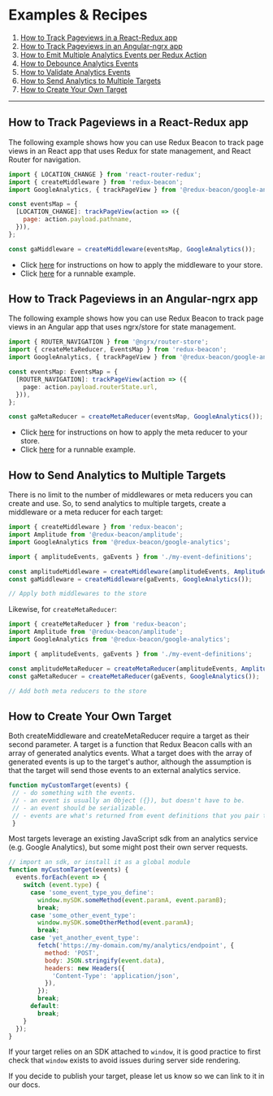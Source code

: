 # Examples & Recipes

1. [How to Track Pageviews in a React-Redux app](#how-to-track-pageviews-in-a-react-redux-app)
2. [How to Track Pageviews in an Angular-ngrx app](#how-to-track-pageviews-in-an-angular-ngrx-app)
4. [How to Emit Multiple Analytics Events per Redux Action](./utils/combine-events.md)
5. [How to Debounce Analytics Events](./utils/debounce-event.md)
6. [How to Validate Analytics Events](./utils/ensure.md)
7. [How to Send Analytics to Multiple Targets](#how-to-send-analytics-to-multiple-targets)
8. [How to Create Your Own Target](#how-to-create-your-own-target)

----




## How to Track Pageviews in a React-Redux app

The following example shows how you can use Redux Beacon to track page views in
an React app that uses Redux for state management, and React Router for
navigation.

```js
import { LOCATION_CHANGE } from 'react-router-redux';
import { createMiddleware } from 'redux-beacon';
import GoogleAnalytics, { trackPageView } from '@redux-beacon/google-analytics';

const eventsMap = {
  [LOCATION_CHANGE]: trackPageView(action => ({
    page: action.payload.pathname,
  })),
};

const gaMiddleware = createMiddleware(eventsMap, GoogleAnalytics());
```
 - Click [here](https://redux.js.org/api/applymiddleware/) for instructions on how to apply the middleware to your store.
 - Click [here](https://codesandbox.io/s/4xkkp8n419) for a runnable example.




## How to Track Pageviews in an Angular-ngrx app

The following example shows how you can use Redux Beacon to track page views in
an Angular app that uses ngrx/store for state management.

```typescript
import { ROUTER_NAVIGATION } from '@ngrx/router-store';
import { createMetaReducer, EventsMap } from 'redux-beacon';
import GoogleAnalytics, { trackPageView } from '@redux-beacon/google-analytics';

const eventsMap: EventsMap = {
  [ROUTER_NAVIGATION]: trackPageView(action => ({
    page: action.payload.routerState.url,
  })),
};

const gaMetaReducer = createMetaReducer(eventsMap, GoogleAnalytics());
```
 - Click [here](https://github.com/ngrx/platform/blob/master/docs/store/api.md#meta-reducers) for instructions on how to apply the meta reducer to your store.
 - Click [here](https://github.com/rangle/redux-beacon/tree/master/examples/ngrx-store) for a runnable example.




## How to Send Analytics to Multiple Targets

There is no limit to the number of middlewares or meta reducers you can create
and use. So, to send analytics to multiple targets, create a middleware or a
meta reducer for each target:

```js
import { createMiddleware } from 'redux-beacon';
import Amplitude from '@redux-beacon/amplitude';
import GoogleAnalytics from '@redux-beacon/google-analytics';

import { amplitudeEvents, gaEvents } from './my-event-definitions';

const amplitudeMiddleware = createMiddleware(amplitudeEvents, Amplitude());
const gaMiddleware = createMiddleware(gaEvents, GoogleAnalytics());

// Apply both middlewares to the store
```

Likewise, for `createMetaReducer`:

```js
import { createMetaReducer } from 'redux-beacon';
import Amplitude from '@redux-beacon/amplitude';
import GoogleAnalytics from '@redux-beacon/google-analytics';

import { amplitudeEvents, gaEvents } from './my-event-definitions';

const amplitudeMetaReducer = createMetaReducer(amplitudeEvents, Amplitude());
const gaMetaReducer = createMetaReducer(gaEvents, GoogleAnalytics());

// Add both meta reducers to the store
```

## How to Create Your Own Target

Both createMiddleware and createMetaReducer require a target as their second
parameter. A target is a function that Redux Beacon calls with an array of
generated analytics events. What a target does with the array of generated
events is up to the target's author, although the assumption is that the target
will send those events to an external analytics service.

```js
function myCustomTarget(events) {
 // - do something with the events.
 // - an event is usually an Object ({}), but doesn't have to be.
 // - an event should be serializable.
 // - events are what's returned from event definitions that you pair to action types.
 }
```

Most targets leverage an existing JavaScript sdk from an analytics service
(e.g. Google Analytics), but some might post their own server requests.

```js
// import an sdk, or install it as a global module
function myCustomTarget(events) {
  events.forEach(event => {
    switch (event.type) {
      case 'some_event_type_you_define':
        window.mySDK.someMethod(event.paramA, event.paramB);
        break;
      case 'some_other_event_type':
        window.mySDK.someOtherMethod(event.paramA);
        break;
      case 'yet_another_event_type':
        fetch('https://my-domain.com/my/analytics/endpoint', {
          method: 'POST',
          body: JSON.stringify(event.data),
          headers: new Headers({
            'Content-Type': 'application/json',
          }),
        });
        break;
      default:
        break;
    }
  });
}
```

If your target relies on an SDK attached to `window`, it is good practice to
first check that `window` exists to avoid issues during server side rendering.

If you decide to publish your target, please let us know so we can link to it in
our docs.
